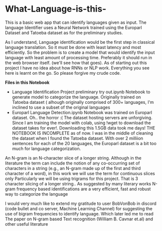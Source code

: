 # What-Language-is-this-
This is a basic web app that can identify languages given as input. The language Identifier uses a Neural Network trained using the Europarl Dataset and Tatoeba dataset as for the preliminary studies. 

As I understand, Language identification would be the first step in classical language translation. So it must be done with least latency and most efficiently. So the problem is to create a model that would identify the input language with least amount of processing time. Preferably it should run in the web browser itself. (we'll see how that goes). As of starting out this project I have no idea about how RNNs or NLP work. Everything you see here is learnt on the go. So please forgive my crude code.

**Files in this Notebook**
* Language Identification Project preliminary try out.ipynb
    Notebook to generate model to categorize the language. Originally trained on Tatoeba dataset ( alhough originally comprised of 300+ languages, I'm inclined to use a subset of the original languages
* Europarl Language Detection.ipynb
  Notebook was trained on Europarl dataset. Oh.. the horror :( The dataset hosting servers are unforgiving. Since I am training the model with colab, using !wget to download the dataset takes for ever!. Downloading this 1.5GB data took me days! THE NOTEBOOK IS INCOMPLETE as of now. I was in the middle of cleaning the dataset when I found the Tatoeba dataset. With over 2 milliion sentences for each of the 20 languages, the Europarl dataset is a bit too much for language categorization.


An N-gram is an N-character slice of a longer string. Although in the literature the term can include the notion of any co-occurring set of
characters in a string (e.g., an N-gram made up of the first and third character of a word), in this work we will use the term for continuous slices only
Particularly we will be using trigrams for this project. That is 3 character slicing of a longer string.. As suggested by many literary works N-gram frequency based identifications are a very efficient, fast and robust way to categorize the language


I would very much like to extend my gratitude to user BobVonBob in discord (code bullet and co server, Machine Learning Channel) for suggesting the use of bigram frequencies to identify language. Which later led me to read The paper on N-gram based Text recognition (William B. Cavnar et.al) and other useful literature
